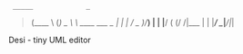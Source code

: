      _____             _ 
 >  (____ \           (_)
 >   _   \ \ ____  ___ _ 
 >  | |   | / _  )/___) |
 >  | |__/ ( (/ /|___ | |
 >  |_____/ \____|___/|_|

Desi - tiny UML editor
